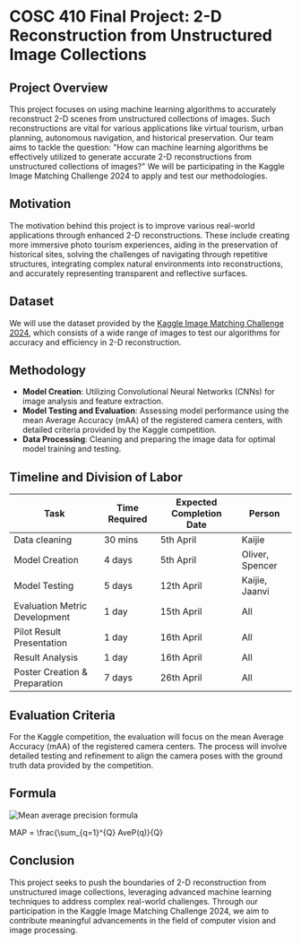 # COSC 410 Final Project: 2-D Reconstruction from Unstructured Image Collections

## Project Overview

This project focuses on using machine learning algorithms to accurately reconstruct 2-D scenes from unstructured collections of images. Such reconstructions are vital for various applications like virtual tourism, urban planning, autonomous navigation, and historical preservation. Our team aims to tackle the question: "How can machine learning algorithms be effectively utilized to generate accurate 2-D reconstructions from unstructured collections of images?" We will be participating in the Kaggle Image Matching Challenge 2024 to apply and test our methodologies.

## Motivation

The motivation behind this project is to improve various real-world applications through enhanced 2-D reconstructions. These include creating more immersive photo tourism experiences, aiding in the preservation of historical sites, solving the challenges of navigating through repetitive structures, integrating complex natural environments into reconstructions, and accurately representing transparent and reflective surfaces.

## Dataset

We will use the dataset provided by the [Kaggle Image Matching Challenge 2024](https://www.kaggle.com/competitions/image-matching-challenge-2024/data), which consists of a wide range of images to test our algorithms for accuracy and efficiency in 2-D reconstruction.

## Methodology

- **Model Creation**: Utilizing Convolutional Neural Networks (CNNs) for image analysis and feature extraction.
- **Model Testing and Evaluation**: Assessing model performance using the mean Average Accuracy (mAA) of the registered camera centers, with detailed criteria provided by the Kaggle competition.
- **Data Processing**: Cleaning and preparing the image data for optimal model training and testing.

## Timeline and Division of Labor

| Task                    | Time Required | Expected Completion Date | Person       |
|-------------------------|---------------|--------------------------|--------------|
| Data cleaning           | 30 mins       | 5th April                | Kaijie       |
| Model Creation          | 4 days        | 5th April                | Oliver, Spencer |
| Model Testing           | 5 days        | 12th April               | Kaijie, Jaanvi |
| Evaluation Metric Development | 1 day   | 15th April               | All          |
| Pilot Result Presentation | 1 day       | 16th April               | All          |
| Result Analysis         | 1 day         | 16th April               | All          |
| Poster Creation & Preparation | 7 days  | 26th April               | All          |

## Evaluation Criteria

For the Kaggle competition, the evaluation will focus on the mean Average Accuracy (mAA) of the registered camera centers. The process will involve detailed testing and refinement to align the camera poses with the ground truth data provided by the competition.


## Formula

![Mean average precision formula](https://upload.wikimedia.org/wikipedia/commons/thumb/2/26/Precisionrecall.svg/350px-Precisionrecall.svg.png)

MAP = \frac{\sum_{q=1}^{Q} AveP(q)}{Q}



## Conclusion

This project seeks to push the boundaries of 2-D reconstruction from unstructured image collections, leveraging advanced machine learning techniques to address complex real-world challenges. Through our participation in the Kaggle Image Matching Challenge 2024, we aim to contribute meaningful advancements in the field of computer vision and image processing.
